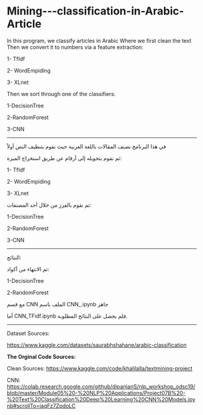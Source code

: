 # Mining---classification-in-Arabic-Article

In this program, we classify articles in Arabic
Where we first clean the text
Then we convert it to numbers via a feature extraction: 

1- TfIdf 

2- WordEmpiding

3- XLnet


Then we sort through one of the classifiers:

1-DecisionTree

2-RandomForest

3-CNN

---------------------------
في هذا البرنامج نصنف المقالات باللغة العربية
حيث نقوم بتنظيف النص أولاً

ثم نقوم بتحويله إلى أرقام عن طريق استخراج الميزة:

1- TfIdf

2- WordEmpiding

3- XLnet


ثم نقوم بالفرز من خلال أحد المصنفات:


1-DecisionTree

2-RandomForest

3-CNN

---------------------------
النتائج:

تم الانتهاء من أكواد:

1-DecisionTree

2-RandomForest

مع قسم CNN 
الملف باسم CNN_<UNK>.ipynb جاهز
  
  أما CNN_TFidf.ipynb فلم يحصل على النتائج المطلوبة.

---------------------------

Dataset Sources:

https://www.kaggle.com/datasets/saurabhshahane/arabic-classification


**The Orginal Code Sources:**

Clean Sources:
https://www.kaggle.com/code/khalilalla/textmining-project


CNN:
https://colab.research.google.com/github/dipanjanS/nlp_workshop_odsc19/blob/master/Module05%20-%20NLP%20Applications/Project07B%20-%20Text%20Classification%20Deep%20Learning%20CNN%20Models.ipynb#scrollTo=iaqFz7ZpdoLC
